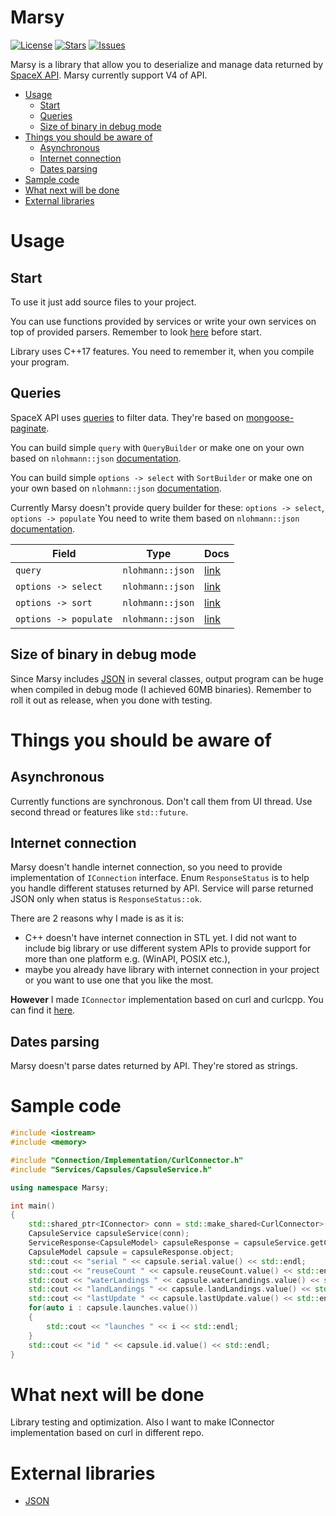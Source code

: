 # Marsy

[![License](https://img.shields.io/github/license/AzuxDario/Marsy.svg)](https://github.com/AzuxDario/Marsy/blob/master/LICENSE)
[![Stars](https://img.shields.io/github/stars/AzuxDario/Marsy.svg)](https://github.com/AzuxDario/Marsy/stargazers)
[![Issues](https://img.shields.io/github/issues/AzuxDario/Marsy.svg)](https://github.com/AzuxDario/Marsy/issues)

Marsy is a library that allow you to deserialize and manage data returned by [SpaceX API](https://github.com/r-spacex/SpaceX-API). Marsy currently support V4 of API.

- [Usage](#usage)
    - [Start](#start)
    - [Queries](#queries)
    - [Size of binary in debug mode](#size-of-binary-in-debug-mode)
- [Things you should be aware of](#things-you-should-be-aware-of)
    - [Asynchronous](#asynchronous)   
    - [Internet connection](#internet-connection)
    - [Dates parsing](#dates-parsing)
- [Sample code](#sample-code)
- [What next will be done](#what-next-will-be-done)
- [External libraries](#external-libraries)

# Usage
## Start
To use it just add source files to your project.

You can use functions provided by services or write your own services on top of provided parsers. Remember to look [here](#things-you-should-be-aware-of) before start.

Library uses C++17 features. You need to remember it, when you compile your program.

## Queries
SpaceX API uses [queries](https://github.com/r-spacex/SpaceX-API/blob/master/docs/v4/queries.md) to filter data. They're based on [mongoose-paginate](https://github.com/aravindnc/mongoose-paginate-v2).

You can build simple `query` with `QueryBuilder` or make one on your own based on `nlohmann::json` [documentation](https://github.com/nlohmann/json).

You can build simple `options -> select` with `SortBuilder` or make one on your own based on `nlohmann::json` [documentation](https://github.com/nlohmann/json).

Currently Marsy doesn't provide query builder for these: `options -> select`, `options -> populate`  You need to write them based on `nlohmann::json` [documentation](https://github.com/nlohmann/json).

| Field | Type  | Docs |
|---|---|---|
| `query` | `nlohmann::json` | [link](https://docs.mongodb.com/manual/tutorial/query-documents/) |
| `options -> select` | `nlohmann::json` | [link](https://mongoosejs.com/docs/api.html#query_Query-select) |
| `options -> sort` | `nlohmann::json` | [link](https://mongoosejs.com/docs/api.html#query_Query-sort) |
| `options -> populate` | `nlohmann::json` | [link](https://mongoosejs.com/docs/api.html#query_Query-populate) |

## Size of binary in debug mode
Since Marsy includes [JSON](https://github.com/nlohmann/json) in several classes, output program can be huge when compiled in debug mode (I achieved 60MB binaries). Remember to roll it out as release, when you done with testing.

# Things you should be aware of
## Asynchronous
Currently functions are synchronous. Don't call them from UI thread. Use second thread or features like `std::future`.

## Internet connection
Marsy doesn't handle internet connection, so you need to provide implementation of `IConnection` interface.  Enum `ResponseStatus` is to help you handle different statuses returned by API. Service will parse returned JSON only when status is `ResponseStatus::ok`.

There are 2 reasons why I made is as it is:
 * C++ doesn't have internet connection in STL yet. I did not want to include big library or use different system APIs to provide support for more than one platform e.g. (WinAPI, POSIX etc.),
 * maybe you already have library with internet connection in your project or you want to use one that you like the most.

**However**
I made `IConnector` implementation based on curl and curlcpp. You can find it [here](https://github.com/AzuxDario/Marsy-CurlConnector).

## Dates parsing
Marsy doesn't parse dates returned by API. They're stored as strings.

# Sample code
```cpp
#include <iostream>
#include <memory>

#include "Connection/Implementation/CurlConnector.h"
#include "Services/Capsules/CapsuleService.h"

using namespace Marsy;

int main()
{
    std::shared_ptr<IConnector> conn = std::make_shared<CurlConnector>();
    CapsuleService capsuleService(conn);
    ServiceResponse<CapsuleModel> capsuleResponse = capsuleService.getCapsule("5e9e2c5bf35918ed873b2664");
    CapsuleModel capsule = capsuleResponse.object;
    std::cout << "serial " << capsule.serial.value() << std::endl;
    std::cout << "reuseCount " << capsule.reuseCount.value() << std::endl;
    std::cout << "waterLandings " << capsule.waterLandings.value() << std::endl;
    std::cout << "landLandings " << capsule.landLandings.value() << std::endl;
    std::cout << "lastUpdate " << capsule.lastUpdate.value() << std::endl;
    for(auto i : capsule.launches.value())
    {
        std::cout << "launches " << i << std::endl;
    }
    std::cout << "id " << capsule.id.value() << std::endl;
}
```

# What next will be done

Library testing and optimization. Also I want to make IConnector implementation based on curl in different repo.

# External libraries
 * [JSON](https://github.com/nlohmann/json)